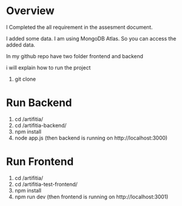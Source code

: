 # Overview

I Completed the all requirement in the assesment document.

I added some data. I am using MongoDB Atlas. So you can access the added data.

In my github repo have two folder frontend and backend

i will explain how to run the project

1. git clone <repo-url>
# Run Backend
1. cd /artifitia/
2. cd /artifitia-backend/
3. npm install
4. node app.js (then backend is running on http://localhost:3000)
# Run Frontend
1. cd /artifitia/
2. cd /artifitia-test-frontend/
3. npm install
4. npm run dev (then frontend is running on http://localhost:3001)
